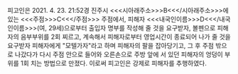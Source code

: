 피고인은 2021. 4. 23. 21:52경 진주시 <<<시아래주소>>>B<<</시아래주소>>>에 있는 <<<주점>>>C<<</주점>>> 주점에서, 피해자 <<<내국인이름>>>D<<</내국인이름>>>(여, 29세)으로부터 출입자 명부를 작성해 줄 것을 요구받자, 볼펜으로 피해자의 음부부위를 2회 찌르고, 계속해서 피해자로부터 영업시간이 종료되어 나가 줄 것을 요구받자 피해자에게 "모텔가자"라고 하며 피해자의 팔을 잡아당기고, 그 후 주점 밖으로 나갔다가 다시 주점 안으로 들어와 오른손으로 주방 앞에 서 있던 피해자의 엉덩이 부위를 1회 치는 방법으로 만졌다.
이로써 피고인은 강제로 피해자를 추행하였다.